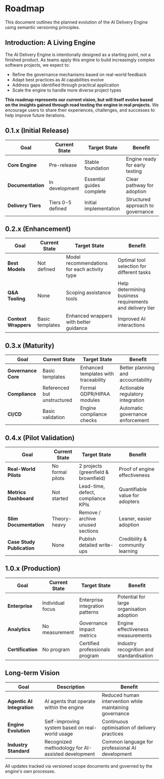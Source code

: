 # Roadmap

This document outlines the planned evolution of the AI Delivery Engine using semantic versioning principles.

## Introduction: A Living Engine

The AI Delivery Engine is intentionally designed as a starting point, not a finished product. As teams apply this engine to build increasingly complex software projects, we expect to:

- Refine the governance mechanisms based on real-world feedback
- Adapt best practices as AI capabilities evolve
- Address gaps identified through practical application
- Scale the engine to handle more diverse project types

**This roadmap represents our current vision, but will itself evolve based on the insights gained through road testing the engine in real projects.** We encourage users to share their experiences, challenges, and successes to help improve future iterations.

## 0.1.x (Initial Release)

| Goal | Current State | Target State | Benefit |
|------|--------------|--------------|---------|
| **Core Engine** | Pre-release | Stable foundation | Engine ready for early testing |
| **Documentation** | In development | Essential guides complete | Clear pathway for adoption |
| **Delivery Tiers** | Tiers 0-5 defined | Initial implementation | Structured approach to governance |

## 0.2.x (Enhancement)

| Goal | Current State | Target State | Benefit |
|------|--------------|--------------|---------|
| **Best Models** | Not defined | Model recommendations for each activity type | Optimal tool selection for different tasks |
| **Q&A Tooling** | None | Scoping assistance tools | Help determining business requirements and delivery tier |
| **Context Wrappers** | Basic templates | Enhanced wrappers with better guidance | Improved AI interactions |

## 0.3.x (Maturity)

| Goal | Current State | Target State | Benefit |
|------|--------------|--------------|---------|
| **Governance Core** | Basic templates | Enhanced templates with traceability | Better planning and accountability |
| **Compliance** | Referenced but unstructured | Formal GDPR/HIPAA modules | Actionable regulatory integration |
| **CI/CD** | Basic validation | Engine compliance checks | Automatic governance enforcement |

## 0.4.x (Pilot Validation)

| Goal | Current State | Target State | Benefit |
|------|--------------|--------------|---------|
| **Real-World Pilots** | No formal pilots | 2 projects (greenfield & brownfield) | Proof of engine effectiveness |
| **Metrics Dashboard** | Not started | Lead-time, defect, compliance KPIs | Quantifiable value for adopters |
| **Slim Documentation** | Theory-heavy | Remove / archive unused sections | Leaner, easier adoption |
| **Case Study Publication** | None | Publish detailed write-ups | Credibility & community learning |

## 1.0.x (Production)

| Goal | Current State | Target State | Benefit |
|------|--------------|--------------|---------|
| **Enterprise** | Individual focus | Enterprise integration patterns | Potential for large organisation adoption |
| **Analytics** | No measurement | Governance impact metrics | Engine effectiveness measurements |
| **Certification** | No program | Certified professionals program | Industry recognition and standardisation |

## Long-term Vision

| Goal | Description | Benefit |
|------|------------|---------|
| **Agentic AI Integration** | AI agents that operate within the engine | Reduced human intervention while maintaining governance |
| **Engine Evolution** | Self-improving system based on real-world usage | Continuous optimisation of delivery practices |
| **Industry Standard** | Recognized methodology for AI-assisted development | Common language for professional AI development |

All updates tracked via versioned scope documents and governed by the engine's own processes. 